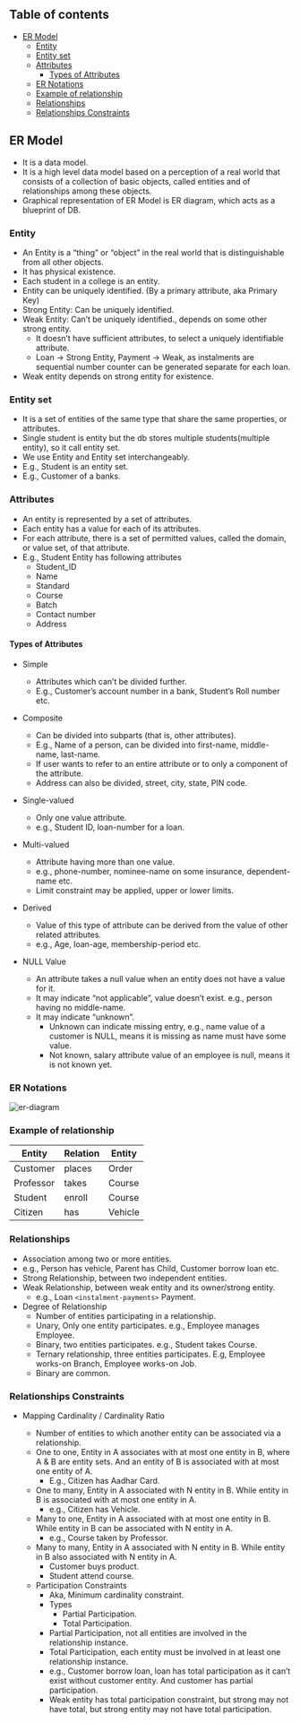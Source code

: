 ## Table of contents

- [ER Model](#er-model)
  - [Entity](#entity)
  - [Entity set](#entity-set)
  - [Attributes](#attributes)
    - [Types of Attributes](#types-of-attributes)
  - [ER Notations](#er-notations)
  - [Example of relationship](#example-of-relationship)
  - [Relationships](#relationships)
  - [Relationships Constraints](#relationships-constraints)

## ER Model

- It is a data model.
- It is a high level data model based on a perception of a real world that consists of a collection of basic objects, called entities and of relationships among these objects.
- Graphical representation of ER Model is ER diagram, which acts as a blueprint of DB.

### Entity

- An Entity is a “thing” or “object” in the real world that is distinguishable from all other objects.
- It has physical existence.
- Each student in a college is an entity.
- Entity can be uniquely identified. (By a primary attribute, aka Primary Key)
- Strong Entity: Can be uniquely identified.
- Weak Entity: Can’t be uniquely identified., depends on some other strong entity.
  - It doesn’t have sufficient attributes, to select a uniquely identifiable attribute.
  - Loan -> Strong Entity, Payment -> Weak, as instalments are sequential number counter can be generated separate for each loan.
- Weak entity depends on strong entity for existence.

### Entity set

- It is a set of entities of the same type that share the same properties, or attributes.
- Single student is entity but the db stores multiple students(multiple entity), so it call entity set.
- We use Entity and Entity set interchangeably.
- E.g., Student is an entity set.
- E.g., Customer of a banks.

### Attributes

- An entity is represented by a set of attributes.
- Each entity has a value for each of its attributes.
- For each attribute, there is a set of permitted values, called the domain, or value set, of that attribute.
- E.g., Student Entity has following attributes
  - Student_ID
  - Name
  - Standard
  - Course
  - Batch
  - Contact number
  - Address

#### Types of Attributes

- Simple

  - Attributes which can’t be divided further.
  - E.g., Customer’s account number in a bank, Student’s Roll number etc.

- Composite

  - Can be divided into subparts (that is, other attributes).
  - E.g., Name of a person, can be divided into first-name, middle-name, last-name.
  - If user wants to refer to an entire attribute or to only a component of the attribute.
  - Address can also be divided, street, city, state, PIN code.

- Single-valued

  - Only one value attribute.
  - e.g., Student ID, loan-number for a loan.

- Multi-valued

  - Attribute having more than one value.
  - e.g., phone-number, nominee-name on some insurance, dependent-name etc.
  - Limit constraint may be applied, upper or lower limits.

- Derived

  - Value of this type of attribute can be derived from the value of other related attributes.
  - e.g., Age, loan-age, membership-period etc.

- NULL Value

  - An attribute takes a null value when an entity does not have a value for it.
  - It may indicate “not applicable”, value doesn’t exist. e.g., person having no middle-name.
  - It may indicate “unknown”.
    - Unknown can indicate missing entry, e.g., name value of a customer is NULL, means it is missing as name must have some value.
    - Not known, salary attribute value of an employee is null, means it is not known yet.

### ER Notations

![er-diagram](https://dextutor.com/wp-content/uploads/2019/09/image.png)

### Example of relationship

| Entity    | Relation | Entity  |
| --------- | -------- | ------- |
| Customer  | places   | Order   |
| Professor | takes    | Course  |
| Student   | enroll   | Course  |
| Citizen   | has      | Vehicle |

### Relationships

- Association among two or more entities.
- e.g., Person has vehicle, Parent has Child, Customer borrow loan etc.
- Strong Relationship, between two independent entities.
- Weak Relationship, between weak entity and its owner/strong entity.
  - e.g., Loan `<instalment-payments>` Payment.
- Degree of Relationship
  - Number of entities participating in a relationship.
  - Unary, Only one entity participates. e.g., Employee manages Employee.
  - Binary, two entities participates. e.g., Student takes Course.
  - Ternary relationship, three entities participates. E.g, Employee works-on Branch, Employee works-on Job.
  - Binary are common.

### Relationships Constraints

- Mapping Cardinality / Cardinality Ratio

  - Number of entities to which another entity can be associated via a relationship.
  - One to one, Entity in A associates with at most one entity in B, where A & B are entity sets. And an entity of B is associated with at most one entity of A.
    - E.g., Citizen has Aadhar Card.
  - One to many, Entity in A associated with N entity in B. While entity in B is associated with at most one entity in A.
    - e.g., Citizen has Vehicle.
  - Many to one, Entity in A associated with at most one entity in B. While entity in B can be associated with N entity in A.
    - e.g., Course taken by Professor.
  - Many to many, Entity in A associated with N entity in B. While entity in B also associated with N entity in A.
    - Customer buys product.
    - Student attend course.
  - Participation Constraints
    - Aka, Minimum cardinality constraint.
    - Types
      - Partial Participation.
      - Total Participation.
    - Partial Participation, not all entities are involved in the relationship instance.
    - Total Participation, each entity must be involved in at least one relationship instance.
    - e.g., Customer borrow loan, loan has total participation as it can’t exist without customer entity. And customer has partial participation.
    - Weak entity has total participation constraint, but strong may not have total, but strong entity may not have total participation.
